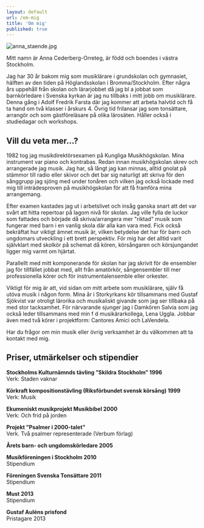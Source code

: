 ```yaml
---
layout: default
url: /om-mig
title: 'Om mig'
published: true
---
```


![anna_staende.jpg]({{site.baseurl}}/src/render/pages/anna_blomma.jpg)

Mitt namn är Anna Cederberg-Orreteg, är född och boendes i västra Stockholm.

Jag har 30 år bakom mig som musiklärare i grundskolan och gymnasiet, hälften av den tiden på Höglandsskolan i Bromma/Stockholm. Efter några års uppehåll från skolan och lärarjobbet då jag bl a jobbat som barnkörledare i Svenska kyrkan är jag nu tillbaks i mitt jobb om musiklärare. Denna gång i Adolf Fredrik Farsta där jag kommer att arbeta halvtid och få ta hand om två klasser i årskurs 4. Övrig tid frilansar jag som tonsättare, arrangör och som gästföreläsare på olika lärosäten. Håller också i studiedagar och workshops.

## Vill du veta mer…?
1982 tog jag musikdirektörsexamen på Kungliga Musikhögskolan. Mina instrument var piano och kontrabas.
Redan innan musikhögskolan skrev och arrangerade jag musik. Jag har, så långt jag kan minnas, alltid gnolat på stämmor till radio eller skivor och det bar sig naturligt att skriva för den sånggrupp jag sjöng med under tonåren och vilken jag också lockade med mig till inträdesproven på musikhögskolan för att få framföra mina arrangemang.

Efter examen kastades jag ut i arbetslivet och insåg ganska snart att det var svårt att hitta repertoar på lagom nivå för skolan. Jag ville fylla de luckor som fattades och började då skriva/arrangera mer "riktad" musik som fungerar med barn i en vanlig skola där alla kan vara med. Fick också bekräftat hur viktigt ämnet musik är, vilken betydelse det har för barn och ungdomars utveckling i ett brett perspektiv.
För mig har det alltid varit självklart med skolkör på schemat då kören, körsångaren och körsjungandet ligger mig varmt om hjärtat.

Parallellt med mitt komponerande för skolan har jag skrivit för de ensembler jag för tillfället jobbat med, allt från amatörkör, sångensembler till mer professionella körer och för instrumentalensemble eller orkester.

Viktigt för mig är att, vid sidan om mitt arbete som musiklärare, själv få utöva musik i någon form. Mina år i Storkyrkans kör tillsammans med Gustaf Sjökvist var otroligt lärorika och musikaliskt givande som jag ser tillbaka på med stor tacksamhet. För närvarande sjunger jag i Damkören Salvia som jag också leder tillsammans med min f d musikärarkollega, Lena Uggla. Jobbar även med två körer i projektform: Cantores Amici och LaVendela.

Har du frågor om min musik eller övrig verksamhet är du välkommen att ta kontakt med mig.


## Priser, utmärkelser och stipendier
**Stockholms  Kulturnämnds tävling ”Skildra Stockholm” 1996**  
Verk: Staden vaknar

**Körkraft kompositionstävling (Riksförbundet svensk körsång) 1999**  
Verk: Musik

**Ekumeniskt musikprojekt Musikbibel 2000**  
Verk: Och frid på jorden

**Projekt ”Psalmer i 2000-talet”**   
Verk. Två psalmer representerade (Verbum förlag)

**Årets barn- och ungdomskörledare 2005**

**Musikföreningen i Stockholm 2010**  
Stipendium 

**Föreningen Svenska Tonsättare 2011**  
Stipendium 
	
**Must 2013**  
Stipendium

**Gustaf Auléns prisfond**   
Pristagare 2013
